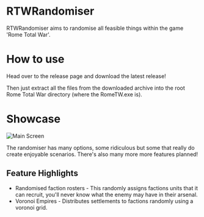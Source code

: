 # RTWRandomiser
RTWRandomiser aims to randomise all feasible things within the game 'Rome Total War'.

# How to use
Head over to the release page and download the latest release! 

Then just extract all the files from the downloaded archive into the root Rome Total War directory (where the RomeTW.exe is). 

# Showcase
![Main Screen](https://media.discordapp.net/attachments/235949173583642635/723587022903836732/unknown.png)

The randomiser has many options, some ridiculous but some that really do create enjoyable scenarios. There's also many more more features planned!
 
## Feature Highlights
* Randomised faction rosters - This randomly assigns factions units that it can recruit, you'll never know what the enemy may have in their arsenal.
* Voronoi Empires - Distributes settlements to factions randomly using a voronoi grid. 

